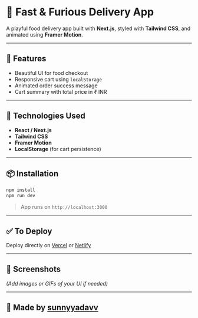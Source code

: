 # 🚀 Fast & Furious Delivery App

A playful food delivery app built with **Next.js**, styled with **Tailwind CSS**, and animated using **Framer Motion**.

---

## 🍕 Features
- Beautiful UI for food checkout
- Responsive cart using `localStorage`
- Animated order success message
- Cart summary with total price in ₹ INR

---

## 🧪 Technologies Used
- **React / Next.js**
- **Tailwind CSS**
- **Framer Motion**
- **LocalStorage** (for cart persistence)

---

## 📦 Installation
```bash
npm install
npm run dev
```

> App runs on `http://localhost:3000`

---

## ✅ To Deploy
Deploy directly on [Vercel](https://vercel.com) or [Netlify](https://netlify.com)

---

## 📸 Screenshots
_(Add images or GIFs of your UI if needed)_

---

## 🙌 Made by [sunnyyadavv](https://github.com/sunnyyadavv)
